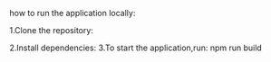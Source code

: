 how to run the application locally:

1.Clone the repository: 

2.Install dependencies: 
3.To start the application,run: npm run build





















